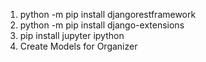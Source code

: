 1. python -m pip install djangorestframework
2. python -m pip install django-extensions
3. pip install jupyter ipython
4. Create Models for Organizer